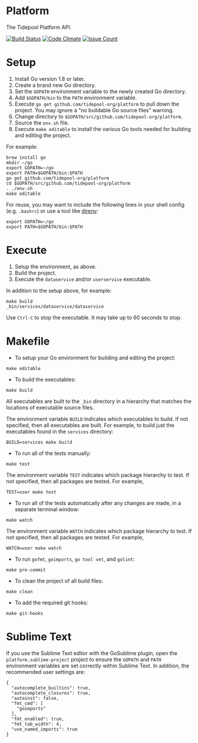 # Platform

The Tidepool Platform API.

[![Build Status](https://travis-ci.org/tidepool-org/platform.png)](https://travis-ci.org/tidepool-org/platform)
[![Code Climate](https://codeclimate.com/github/tidepool-org/platform/badges/gpa.svg)](https://codeclimate.com/github/tidepool-org/platform)
[![Issue Count](https://codeclimate.com/github/tidepool-org/platform/badges/issue_count.svg)](https://codeclimate.com/github/tidepool-org/platform)

# Setup

1. Install Go version 1.8 or later.
1. Create a brand new Go directory.
1. Set the `GOPATH` environment variable to the newly created Go directory.
1. Add `$GOPATH/bin` to the `PATH` environment variable.
1. Execute `go get github.com/tidepool-org/platform` to pull down the project. You may ignore a "no buildable Go source files" warning.
1. Change directory to `$GOPATH/src/github.com/tidepool-org/platform`.
1. Source the `env.sh` file.
1. Execute `make editable` to install the various Go tools needed for building and editing the project.

For example:

```
brew install go
mkdir ~/go
export GOPATH=~/go
export PATH=$GOPATH/bin:$PATH
go get github.com/tidepool-org/platform
cd $GOPATH/src/github.com/tidepool-org/platform
. ./env.sh
make editable
```

For reuse, you may want to include the following lines in your shell config (e.g. `.bashrc`) or use a tool like [direnv](http://direnv.net/ 'direnv'):

```
export GOPATH=~/go
export PATH=$GOPATH/bin:$PATH
```

# Execute

1. Setup the environment, as above.
1. Build the project.
1. Execute the `dataservice` and/or `userservice` executable.

In addition to the setup above, for example:

```
make build
_bin/services/dataservice/dataservice
```

Use `Ctrl-C` to stop the executable. It may take up to 60 seconds to stop.

# Makefile

* To setup your Go environment for building and editing the project:

```
make editable
```

* To build the executables:

```
make build
```

All executables are built to the `_bin` directory in a hierarchy that matches the locations of executable source files.

The environment variable `BUILD` indicates which executables to build. If not specified, then all executables are built. For example, to build just the executables found in the `services` directory:

```
BUILD=services make build
```

* To run all of the tests manually:

```
make test
```

The environment variable `TEST` indicates which package hierarchy to test. If not specified, then all packages are tested. For example,

```
TEST=user make test
```

* To run all of the tests automatically after any changes are made, in a separate terminal window:

```
make watch
```

The environment variable `WATCH` indicates which package hierarchy to test. If not specified, then all packages are tested. For example,

```
WATCH=user make watch
```

* To run `gofmt`, `goimports`, `go tool vet`, and `golint`:

```
make pre-commit
```

* To clean the project of all build files:

```
make clean
```

* To add the required git hooks:

```
make git-hooks
```

# Sublime Text

If you use the Sublime Text editor with the GoSublime plugin, open the `platform.sublime-project` project to ensure the `GOPATH` and `PATH` environment variables are set correctly within Sublime Text. In addition, the recommended user settings are:

```
{
  "autocomplete_builtins": true,
  "autocomplete_closures": true,
  "autoinst": false,
  "fmt_cmd": [
    "goimports"
  ],
  "fmt_enabled": true,
  "fmt_tab_width": 4,
  "use_named_imports": true
}
```
